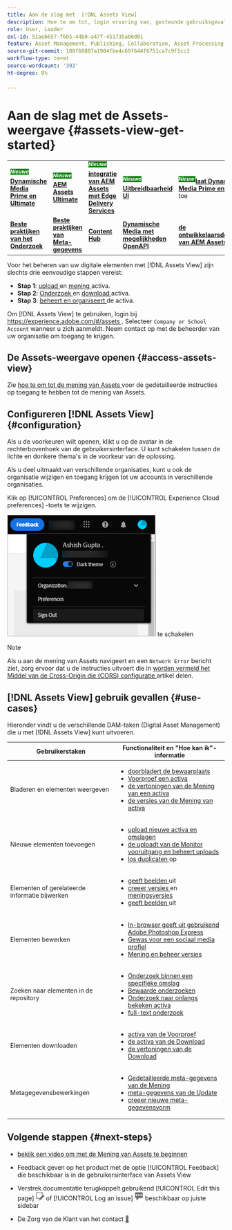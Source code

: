 ```yaml
---
title: Aan de slag met  [!DNL Assets View]
description: Hoe te om tot, login ervaring van, gesteunde gebruiksgevallen van, en bekende kwesties van  [!DNL Assets View] toegang te hebben.
role: User, Leader
exl-id: 51ae6657-f6b5-44b0-a47f-451735ab0d01
feature: Asset Management, Publishing, Collaboration, Asset Processing
source-git-commit: 188f60887a1904fbe4c69f644f6751ca7c9f1cc3
workflow-type: tm+mt
source-wordcount: '393'
ht-degree: 0%

---
```


# Aan de slag met de Assets-weergave {#assets-view-get-started}

<table>
    <tr>
        <td>
            <sup style= "background-color:#008000; color:#FFFFFF; font-weight:bold"><i> Nieuwe </i></sup> <a href="/help/assets/dynamic-media/dm-prime-ultimate.md"><b> Dynamische Media Prime en Ultimate </b></a>
        </td>
        <td>
            <sup style= "background-color:#008000; color:#FFFFFF; font-weight:bold"><i> Nieuwe </i></sup> <a href="/help/assets/assets-ultimate-overview.md"><b> AEM Assets Ultimate </b></a>
        </td>
        <td>
            <sup style= "background-color:#008000; color:#FFFFFF; font-weight:bold"><i> Nieuwe </i></sup> <a href="/help/assets/integrate-aem-assets-edge-delivery-services.md"><b> integratie van AEM Assets met Edge Delivery Services </b></a>
        </td>
        <td>
            <sup style= "background-color:#008000; color:#FFFFFF; font-weight:bold"><i> Nieuwe </i></sup> <a href="/help/assets/aem-assets-view-ui-extensibility.md"><b> Uitbreidbaarheid UI </b></a>
        </td>
          <td>
            <sup style= "background-color:#008000; color:#FFFFFF; font-weight:bold"><i> Nieuw </i></sup> <a href="/help/assets/dynamic-media/enable-dynamic-media-prime-and-ultimate.md"><b> laat Dynamische Media Prime en Ultimate </b></a> toe
        </td>
    </tr>
    <tr>
        <td>
            <a href="/help/assets/search-best-practices.md"><b> Beste praktijken van het Onderzoek </b></a>
        </td>
        <td>
            <a href="/help/assets/metadata-best-practices.md"><b> Beste praktijken van Meta-gegevens </b></a>
        </td>
        <td>
            <a href="/help/assets/product-overview.md"><b> Content Hub </b></a>
        </td>
        <td>
            <a href="/help/assets/dynamic-media-open-apis-overview.md"><b> Dynamische Media met mogelijkheden OpenAPI </b></a>
        </td>
        <td>
            <a href="https://developer.adobe.com/experience-cloud/experience-manager-apis/"><b> de ontwikkelaarsdocumentatie van AEM Assets </b></a>
        </td>
    </tr>
</table>

<!-- TBD: Make links for these steps. -->

Voor het beheren van uw digitale elementen met [!DNL Assets View] zijn slechts drie eenvoudige stappen vereist:

* **Stap 1**: [ upload ](/help/assets/add-delete-assets-view.md) en [ mening ](/help/assets/navigate-assets-view.md) activa.
* **Stap 2**: [ Onderzoek ](/help/assets/search-assets-view.md) en [ download ](/help/assets/manage-organize-assets-view.md#download) activa.
* **Stap 3**: [ beheert en organiseert ](/help/assets/manage-organize-assets-view.md) de activa.

Om [!DNL Assets View] te gebruiken, login bij [ https://experience.adobe.com/#/assets ](https://experience.adobe.com/#/assets). Selecteer `Company or School Account` wanneer u zich aanmeldt. Neem contact op met de beheerder van uw organisatie om toegang te krijgen.

<!--In addition, more reference information that can be helpful is [understanding of the user interface](/help/assets/navigate-assets-view.md), [list of use cases](#use-cases), [supported file types](/help/assets/supported-file-formats-assets-view.md), and [known issues](/help/assets/release-notes.md#known-issues).
-->

## De Assets-weergave openen {#access-assets-view}

Zie [ hoe te om tot de mening van Assets ](/help/assets/assets-view-introduction.md#how-to-access-assets-view) voor de gedetailleerde instructies op toegang te hebben tot de mening van Assets.

## Configureren [!DNL Assets View] {#configuration}

Als u de voorkeuren wilt openen, klikt u op de avatar in de rechterbovenhoek van de gebruikersinterface. U kunt schakelen tussen de lichte en donkere thema&#39;s in de voorkeur van de oplossing.

Als u deel uitmaakt van verschillende organisaties, kunt u ook de organisatie wijzigen en toegang krijgen tot uw accounts in verschillende organisaties.

Klik op [!UICONTROL Preferences] om de [!UICONTROL Experience Cloud preferences] -toets te wijzigen.

![ Voorkeur om donker en licht thema ](assets/theme-change.png) te schakelen

>[!NOTE]
>
>Als u aan de mening van Assets navigeert en een `Network Error` bericht ziet, zorg ervoor dat u de instructies uitvoert die in [ worden vermeld het Middel van de Cross-Origin die (CORS) configuratie ](/help/headless/deployment/cross-origin-resource-sharing.md) artikel delen.

## [!DNL Assets View] gebruik gevallen {#use-cases}

Hieronder vindt u de verschillende DAM-taken (Digital Asset Management) die u met [!DNL Assets View] kunt uitvoeren.

| Gebruikerstaken | Functionaliteit en &quot;Hoe kan ik&quot;-informatie |
|-----|------|
| Bladeren en elementen weergeven | <ul> <li>[ doorbladert de bewaarplaats ](/help/assets/navigate-assets-view.md#view-assets-and-details) </li> <li> [ Voorproef een activa ](/help/assets/navigate-assets-view.md#preview-assets) <li> [ de vertoningen van de Mening van een activa ](/help/assets/add-delete-assets-view.md#renditions) </li> <li>[ de versies van de Mening van activa ](/help/assets/manage-organize-assets-view.md#view-versions)</li></ul> |
| Nieuwe elementen toevoegen | <ul> <li>[ upload nieuwe activa en omslagen ](/help/assets/add-delete-assets-view.md)</li> <li>[ de uploadt van de Monitor vooruitgang en beheert uploads ](/help/assets/add-delete-assets-view.md#upload-progress)</li> <li>[ los duplicaten ](/help/assets/add-delete-assets-view.md) op</li> </ul> |
| Elementen of gerelateerde informatie bijwerken | <ul> <li>[ geeft beelden ](/help/assets/edit-images-assets-view.md) uit</li> <li>[ creeer versies ](/help/assets/manage-organize-assets-view.md#create-versions) en [ meningsversies ](/help/assets/manage-organize-assets-view.md#view-versions)</li> <li>[ geeft beelden ](/help/assets/edit-images-assets-view.md) uit</li> </ul> |
| Elementen bewerken | <ul> <li>[ In-browser geeft uit gebruikend Adobe Photoshop Express ](/help/assets/edit-images-assets-view.md)</li> <li>[ Gewas voor een sociaal media profiel ](/help/assets/edit-images-assets-view.md#crop-straighten-images)</li> <li>[ Mening en beheer versies ](/help/assets/manage-organize-assets-view.md#view-versions)</li></ul></ul> |
| Zoeken naar elementen in de repository | <ul> <li>[ Onderzoek binnen een specifieke omslag ](/help/assets/search-assets-view.md#refine-search-results)</li> <li>[ Bewaarde onderzoeken ](/help/assets/search-assets-view.md#saved-search)</li> <li>[ Onderzoek naar onlangs bekeken activa ](/help/assets/search-assets-view.md)</li> <li>[ full-text onderzoek ](/help/assets/search-assets-view.md) |
| Elementen downloaden | <ul> <li> [ activa van de Voorproef ](/help/assets/navigate-assets-view.md#preview-assets) </li> <li> [ de activa van de Download ](/help/assets/manage-organize-assets-view.md#download) <li> [ de vertoningen van de Download ](/help/assets/add-delete-assets-view.md#renditions) </li></ul> |
| Metagegevensbewerkingen | <ul> <li>[ Gedetailleerde meta-gegevens van de Mening ](/help/assets/metadata-assets-view.md) </li> <li> [ meta-gegevens van de Update ](/help/assets/metadata-assets-view.md#update-metadata)</li> <li> [ creeer nieuwe meta-gegevensvorm ](/help/assets/metadata-assets-view.md#metadata-forms) </li> </ul> |

## Volgende stappen {#next-steps}

* [ bekijk een video om met de Mening van Assets te beginnen ](https://experienceleague.adobe.com/docs/experience-manager-learn/assets-essentials/getting-started.html?lang=nl-NL)

* Feedback geven op het product met de optie [!UICONTROL Feedback] die beschikbaar is in de gebruikersinterface van Assets View

* Verstrek documentatie terugkoppelt gebruikend [!UICONTROL Edit this page] ![ uitgeeft de pagina ](assets/do-not-localize/edit-page.png) of [!UICONTROL Log an issue] ![ creeer een kwestie GitHub ](assets/do-not-localize/github-issue.png) beschikbaar op juiste sidebar

* De Zorg van de Klant van het contact [&#128279;](https://experienceleague.adobe.com/nl?support-solution=General#support)


<!--TBD: Merge the below rows in the table when the use cases are documented/available.

| How do I delete assets? | <ul> <li>[Delete assets](/help/assets/manage-organize.md)</li> <li>Recover deleted assets</li> <li>Permanently delete assets</li> </ul> |
| How do I share assets or find shared assets? | <ul> <li>Shared by me</li> <li>Shared with me</li> <li>Share for comments and review</li> <li>Unshare assets</li> </ul> |
| How do I collaborate with others and get my assets reviewed | <ul> <li>Share for review</li> <li>Provide comments. Resolve and filter comments</li> <li>Annotations on images</li> <li>Assign tasks to specific users and prioritize</li> </ul> |

-->

<!-- 

## ![feedback icon](assets/do-not-localize/feedback-icon.png) Provide product feedback {#provide-feedback}

Adobe welcomes feedback about the solution. To provide feedback without even switching your working application, use the [!UICONTROL Feedback] option in the user interface. It also lets you attach files such as screenshots or video recording of an issue.

  ![feedback option in the interface](assets/feedback-panel.png)

To provide feedback for documentation, click [!UICONTROL Edit this page] ![edit the page](assets/do-not-localize/edit-page.png) or [!UICONTROL Log an issue] ![create a GitHub issue](assets/do-not-localize/github-issue.png) from the right sidebar. You can do one of the following: 

* Make the content updates and submit a GitHub pull request.
* Create an issue or ticket in GitHub. Retain the automatically populated article name when creating an issue.

-->
<!--
>[!MORELIKETHIS]
>
>* [Understand the user interface](/help/assets/navigate-asssets-view.md).
>* [Release notes and known issues](/help/assets/release-notes.md).
>* [Supported file types](/help/assets/supported-file-formats.md).
-->
